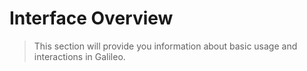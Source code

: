 # Interface Overview

> This section will provide you information about basic usage and interactions in Galileo.